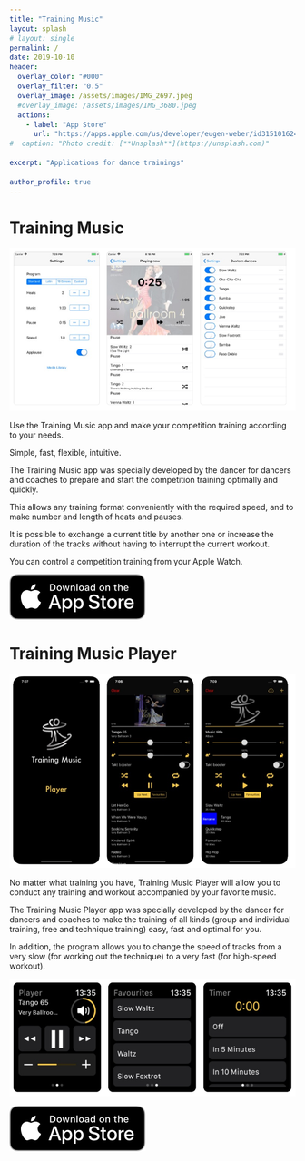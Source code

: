 ```yaml
---
title: "Training Music"
layout: splash
# layout: single
permalink: /
date: 2019-10-10
header:
  overlay_color: "#000"
  overlay_filter: "0.5"
  overlay_image: /assets/images/IMG_2697.jpeg
  #overlay_image: /assets/images/IMG_3680.jpeg
  actions:
    - label: "App Store"
      url: "https://apps.apple.com/us/developer/eugen-weber/id315101624"
#  caption: "Photo credit: [**Unsplash**](https://unsplash.com)"
  
excerpt: "Applications for dance trainings"

author_profile: true 
---
```


# Training Music

![](/assets/images/music/music0.png)

Use the Training Music app and make your competition training according to your needs.

Simple, fast, flexible, intuitive.

The Training Music app was specially developed by the dancer for dancers and coaches to prepare and start the competition training optimally and quickly.

This allows any training format conveniently with the required speed, and to make number and length of heats and pauses.

It is possible to exchange a current title by another one or increase the duration of the tracks without having to interrupt the current workout.

You can control a competition training from your Apple Watch.

[![](/assets/images/Download.svg)][download-music]




# Training Music Player

![](/assets/images/player/player6.png)

No matter what training you have, Training Music Player will allow you to conduct any training and workout accompanied by your favorite music.

The Training Music Player app was specially developed by the dancer for dancers and coaches to make the training of all kinds (group and individual training, free and technique training) easy, fast and optimal for you.

In addition, the program allows you to change the speed of tracks from a very slow (for working out the technique) to a very fast (for high-speed workout).

![](/assets/images/player/player5.png)

[![](/assets/images/Download.svg)][download-player]

[download-music]: https://apps.apple.com/us/app/training-music/id1418540280
[download-player]: https://apps.apple.com/us/app/training-music-player/id1418532458